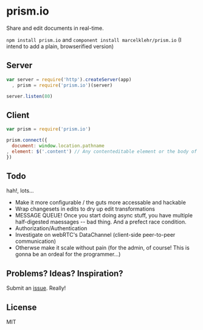 # prism.io
Share and edit documents in real-time.

`npm install prism.io` and `component install marcelklehr/prism.io` (I intend to add a plain, browserified version)

## Server

```js
var server = require('http').createServer(app)
  , prism = require('prism.io')(server)

server.listen(80)
```

## Client

```js
var prism = require('prism.io')

prism.connect({
  document: window.location.pathname
, element: $('.content') // Any contenteditable element or the body of an wysiwyg editor's iframe
})
```

## Todo
hah!, lots...

 * Make it more configurable / the guts more accessable and hackable
 * Wrap changesets in edits to dry up edit transformations
 * MESSAGE QUEUE! Once you start doing async stuff, you have multiple half-digested maessages -- bad thing. And a prefect race condition.
 * Authorization/Authentication
 * Investigate on webRTC's DataChannel (client-side peer-to-peer communication)
 * Otherwse make it scale without pain (for the admin, of course! This is gonna be an ordeal for the programmer...)

## Problems? Ideas? Inspiration?
Submit an [issue](http://github.com/marcelklehr/prism.io/issues). Really!

## License
MIT